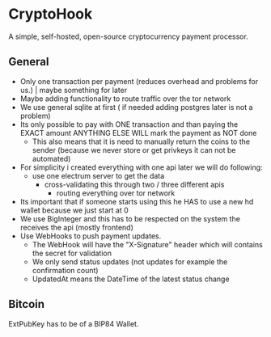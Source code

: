# CryptoHook

A simple, self-hosted, open-source cryptocurrency payment processor.

## General

- Only one transaction per payment (reduces overhead and problems for us.) | maybe something for later
- Maybe adding functionality to route traffic over the tor network
- We use general sqlite at first ( if needed adding postgres later is not a problem)
- Its only possible to pay with ONE transaction and than paying the EXACT amount ANYTHING ELSE WILL mark the payment as NOT done
  - This also means that it is need to manually return the coins to the sender (because we never store or get privkeys it can not be automated)
- For simplicity i created everything with one api later we will do following:
  - use one electrum server to get the data
    - cross-validating this through two / three different apis
      - routing everything over tor network
- Its important that if someone starts using this he HAS to use a new hd wallet because we just start at 0
- We use BigInteger and this has to be respected on the system the receives the api (mostly frontend)
- Use WebHooks to push payment updates.
  - The WebHook will have the "X-Signature" header which will contains the secret for validation
  - We only send status updates (not updates for example the confirmation count)
  - UpdatedAt means the DateTime of the latest status change

## Bitcoin

ExtPubKey has to be of a BIP84 Wallet.

